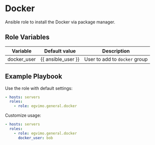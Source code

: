 # Docker

Ansible role to install the Docker via package manager.

## Role Variables

| Variable    | Default value      | Description                   |
| ----------- | ------------------ | ----------------------------- |
| docker_user | {{ ansible_user }} | User to add to `docker` group |

## Example Playbook

Use the role with default settings:

```yml
- hosts: servers
  roles:
    - role: egvimo.general.docker
```

Customize usage:

```yml
- hosts: servers
  roles:
    - role: egvimo.general.docker
      docker_user: bob
```
